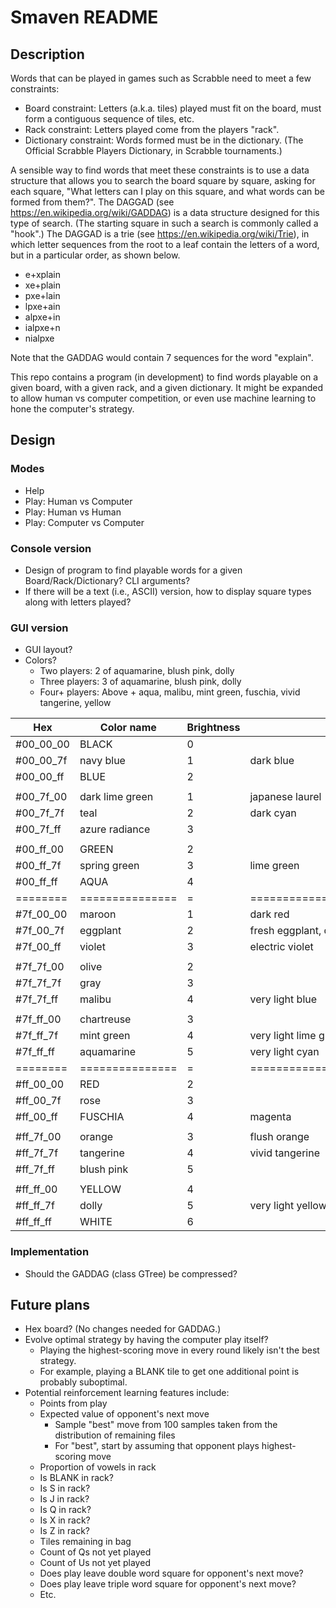 # Smaven README

## Description
Words that can be played in games such as Scrabble need to meet a few constraints:
* Board constraint: Letters (a.k.a. tiles) played must fit on the board, must form a contiguous sequence of tiles, etc.
* Rack constraint: Letters played come from the players "rack". 
* Dictionary constraint: Words formed must be in the dictionary. (The Official Scrabble Players Dictionary, in Scrabble tournaments.)

A sensible way to find words that meet these constraints is to use a data structure that allows you to search the board square by square, asking for each square, "What letters can I play on this square, and what words can be formed from them?". The DAGGAD (see https://en.wikipedia.org/wiki/GADDAG) is a data structure designed for this type of search. (The starting square in such a search is commonly called a "hook".) The DAGGAD is a trie (see https://en.wikipedia.org/wiki/Trie), in which letter sequences from the root to a leaf contain the letters of a word, but in a particular order, as shown below.
* e+xplain
* xe+plain
* pxe+lain
* lpxe+ain
* alpxe+in
* ialpxe+n
* nialpxe

Note that the GADDAG would contain 7 sequences for the word "explain".

This repo contains a program (in development) to find words playable on a given board, with a given rack, and a given dictionary.
It might be expanded to allow human vs computer competition, or even use machine learning to hone the computer's strategy.

## Design

### Modes
  * Help
  * Play: Human vs Computer
  * Play: Human vs Human
  * Play: Computer vs Computer

### Console version
* Design of program to find playable words for a given Board/Rack/Dictionary? CLI arguments?
* If there will be a text (i.e., ASCII) version, how to display square types along with letters played?

### GUI version
* GUI layout?
* Colors?
  * Two players:   2 of aquamarine, blush pink, dolly
  * Three players: 3 of aquamarine, blush pink, dolly
  * Four+ players: Above + aqua, malibu, mint green, fuschia, vivid tangerine, yellow

| Hex | Color name | Brightness | Notes                      |
| --- | -----------| ---------- | ---------------------------|
| #00_00_00| BLACK           |0|                              |
| #00_00_7f| navy blue       |1| dark blue                    |
| #00_00_ff| BLUE            |2|                              |
|          |                 | |                              |
| #00_7f_00| dark lime green |1| japanese laurel              |
| #00_7f_7f| teal            |2| dark cyan                    |
| #00_7f_ff| azure radiance  |3|                              |
|          |                 | |                              |
| #00_ff_00| GREEN           |2|                              |
| #00_ff_7f| spring green    |3| lime green                   |
| #00_ff_ff| AQUA            |4|                              |
| ======== | =============== |=| ============================ | 
| #7f_00_00| maroon          |1| dark red                     |
| #7f_00_7f| eggplant        |2| fresh eggplant, dark magenta |
| #7f_00_ff| violet          |3| electric violet              |
|          |                 | |                              |
| #7f_7f_00| olive           |2|                              |
| #7f_7f_7f| gray            |3|                              |
| #7f_7f_ff| malibu          |4| very light blue              |
|          |                 | |                              |
| #7f_ff_00| chartreuse      |3|                              |
| #7f_ff_7f| mint green      |4| very light lime green        |
| #7f_ff_ff| aquamarine      |5| very light cyan              |
| ======== | =============== |=| ============================ |
| #ff_00_00| RED             |2|                              |
| #ff_00_7f| rose            |3|                              |
| #ff_00_ff| FUSCHIA         |4| magenta                      |
|          |                 | |                              |
| #ff_7f_00| orange          |3| flush orange                 |
| #ff_7f_7f| tangerine       |4| vivid tangerine              |
| #ff_7f_ff| blush pink      |5|                              |
|          |                 | |                              |
| #ff_ff_00| YELLOW          |4|                              |
| #ff_ff_7f| dolly           |5| very light yellow            |
| #ff_ff_ff| WHITE           |6|                              |

### Implementation
* Should the GADDAG (class GTree) be compressed?

## Future plans
* Hex board? (No changes needed for GADDAG.)
* Evolve optimal strategy by having the computer play itself?
  * Playing the highest-scoring move in every round likely isn't the best strategy.
  * For example, playing a BLANK tile to get one additional point is probably suboptimal.
* Potential reinforcement learning features include:
  * Points from play
  * Expected value of opponent's next move
    * Sample "best" move from 100 samples taken from the distribution of remaining files
    * For "best", start by assuming that opponent plays highest-scoring move
  * Proportion of vowels in rack
  * Is BLANK in rack?
  * Is S in rack?
  * Is J in rack?
  * Is Q in rack?
  * Is X in rack?
  * Is Z in rack?
  * Tiles remaining in bag
  * Count of Qs not yet played
  * Count of Us not yet played
  * Does play leave double word square for opponent's next move?
  * Does play leave triple word square for opponent's next move?
  * Etc.
